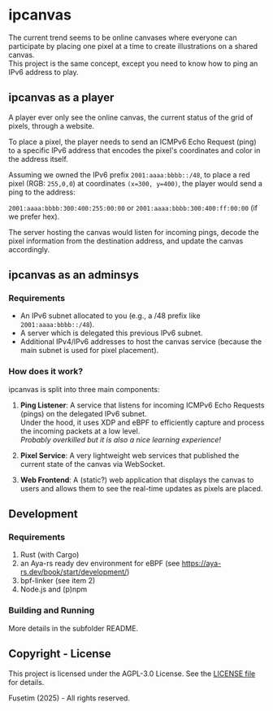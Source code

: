 # ipcanvas

The current trend seems to be online canvases where everyone can participate by placing one pixel at
a time to create illustrations on a shared canvas.  
This project is the same concept, except you need to know how to ping an IPv6 address to play.

## ipcanvas as a player

A player ever only see the online canvas, the current status of the grid of pixels, through a website.

To place a pixel, the player needs to send an ICMPv6 Echo Request (ping) to a specific IPv6 address
that encodes the pixel's coordinates and color in the address itself.

Assuming we owned the IPv6 prefix `2001:aaaa:bbbb::/48`, to place a red pixel (RGB: `255,0,0`) at
coordinates `(x=300, y=400)`, the player would send a ping to the address:

```2001:aaaa:bbbb:300:400:255:00:00``` or ```2001:aaaa:bbbb:300:400:ff:00:00``` (if we prefer hex).

The server hosting the canvas would listen for incoming pings, decode the pixel information from
the destination address, and update the canvas accordingly.

## ipcanvas as an adminsys

### Requirements

- An IPv6 subnet allocated to you (e.g., a /48 prefix like `2001:aaaa:bbbb::/48`).
- A server which is delegated this previous IPv6 subnet.
- Additional IPv4/IPv6 addresses to host the canvas service (because the main subnet is used for pixel placement).

### How does it work?

ipcanvas is split into three main components:

1. **Ping Listener**: A service that listens for incoming ICMPv6 Echo Requests (pings) on the delegated IPv6 subnet.   
  Under the hood, it uses XDP and eBPF to efficiently capture and process the incoming packets at a low level.  
  *Probably overkilled but it is also a nice learning experience!*

2. **Pixel Service**: A very lightweight web services that published the current state of the canvas via WebSocket.

3. **Web Frontend**: A (static?) web application that displays the canvas to users and allows them to see the real-time updates as pixels are placed.

## Development

### Requirements

1. Rust (with Cargo)
2. an Aya-rs ready dev environment for eBPF (see https://aya-rs.dev/book/start/development/)
3. bpf-linker (see item 2)
4. Node.js and (p)npm 

### Building and Running

More details in the subfolder README.

## Copyright - License

This project is licensed under the AGPL-3.0 License. See the [LICENSE file](./LICENSE.md) for details.

Fusetim (2025) - All rights reserved.